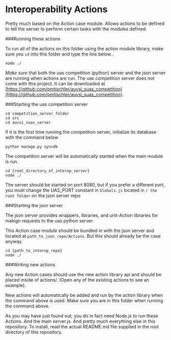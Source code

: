 Interoperability Actions
========================

Pretty much based on the Action case module. Allows actions to be defined to tell the server to perform certain tasks with the modules defined.

###Running these actions

To run all of the actions on this folder using the action module library, make sure you `cd` into this folder and type the line below...

```
node ./
```

*Make sure* that both the uas competition (python) server and the json server are running  when actions are run.
The uas competition server does not come with this project. It can be downloaded at [https://github.com/pmtischler/auvsi_suas_competition](https://github.com/pmtischler/auvsi_suas_competition).

###Starting the uas competition server

```
cd competition_server_folder
cd src
cd auvsi_suas_server
```

If it is the first time running the competition server, initialize its database with the command below

```
python manage.py syncdb
```

The competition server will be automatically started when the main module is run.

```
cd {root_directory_of_interop_server}
node ./
```

The server should be started on port 8080, but if you prefer a different port, you must change the UAS_PORT constant in `Globals.js` located in `/ the root folder` on the json server repo

###Starting the json server

The json server provides wrappers, libraries, and unit-Action libraries for makign requests to the uas python server.

This Action case module should be bundled in with the json server and located  at `path_to_json_repo/Actions`. But this should already be the case anyway.

```
cd {path_to_interop_repo}
node ./
```

###Writing new actions

Any new Action cases should use the new action library api and should be placed inside of actions/. (Open any of the existing actions to see an example).

New actions will automatically be added and run by the action library when the command above is used. Make sure you are in this folder when running the command above.

As you may have just found out, you do in fact need Node.js to run these Actions. And the main server.js. And pretty much everything else in this repository. To install, read the actual README.md file supplied in the root directory of this repository.
